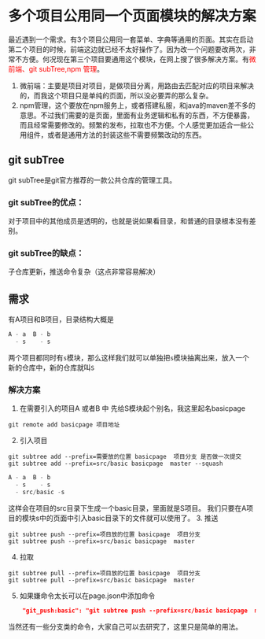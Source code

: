 # 多个项目公用同一个页面模块的解决方案
最近遇到一个需求。有3个项目公用同一套菜单、字典等通用的页面。其实在启动第二个项目的时候，前端这边就已经不太好操作了。因为改一个问题要改两次，非常不方便。何况现在第三个项目要通用这个模块，在网上搜了很多解决方案。有<font color="red">微前端、git subTree,npm 管理</font>。
1. 微前端：主要是项目对项目，是做项目分离，用路由去匹配对应的项目来解决的，而我这个项目只是单纯的页面，所以没必要弄的那么复杂。
2. npm管理，这个要放在npm服务上，或者搭建私服，和java的maven差不多的意思。不过我们需要的是页面，里面有业务逻辑和私有的东西，不方便暴露，而且经常需要修改的。频繁的发布，拉取也不方便。个人感觉更加适合一些公用组件，或者是通用方法的封装这些不需要频繁改动的东西。

## git subTree
git subTree是git官方推荐的一款公共仓库的管理工具。
### git subTree的优点：
对于项目中的其他成员是透明的，也就是说如果看目录，和普通的目录根本没有差别。
### git subTree的缺点：
子仓库更新，推送命令复杂（这点非常容易解决）

## 需求
有A项目和B项目，目录结构大概是
```js
A - a  B - b 
  - s    - s
```
两个项目都同时有`s`模块，那么这样我们就可以单独把`s`模块抽离出来，放入一个新的仓库中，新的仓库就叫`S`

### 解决方案
1. 在需要引入的项目A 或者B 中 先给S模块起个别名，我这里起名basicpage
```git
git remote add basicpage 项目地址
```
2. 引入项目
```git
git subtree add --prefix=需要放的位置 basicpage  项目分支 是否做一次提交
git subtree add --prefix=src/basic basicpage  master --squash
```
```js
A - a  B - b 
  - s    - s
  - src/basic -s
```
这样会在项目的src目录下生成一个basic目录，里面就是S项目。
我们只要在A项目的模块s中的页面中引入basic目录下的文件就可以使用了。
3. 推送
```git
git subtree push --prefix=项目放的位置 basicpage  项目分支 
git subtree push --prefix=src/basic basicpage  master
```
4. 拉取
```git
git subtree pull --prefix=项目放的位置 basicpage  项目分支 
git subtree pull --prefix=src/basic basicpage  master
```
5. 如果嫌命令太长可以在page.json中添加命令
```json
    "git_push:basic": "git subtree push --prefix=src/basic basicpage  master",
```

当然还有一些分支类的命令，大家自己可以去研究了，这里只是简单的用法。

